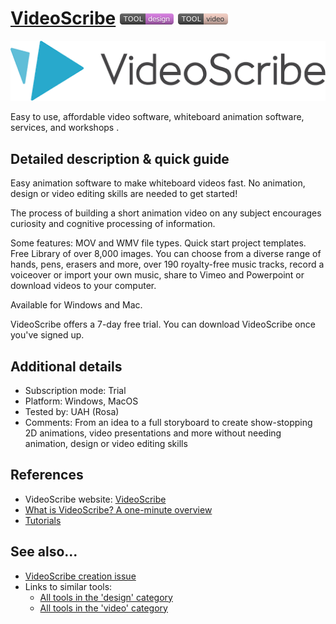# [VideoScribe](https://www.sparkol.com/en)  [<img src="images/design.png" align="bottom">](https://github.com/e-CLOSE/Toolbox/issues?q=label%3A01_TOOL+label%3Adesign) [<img src="images/video.png" align="bottom">](https://github.com/e-CLOSE/Toolbox/issues?q=label%3A01_TOOL+label%3Avideo)

[<img src="images/videoscribe.png" align="bottom" alt="videoscribe Logo">](https://www.sparkol.com/en)

Easy to use, affordable video software, whiteboard animation software, services, and workshops .


## Detailed description & quick guide

Easy animation software to make whiteboard videos fast. No animation, design or video editing skills are needed to get started!

The process of building a short animation video on any subject encourages curiosity and cognitive processing of information.

Some features: MOV and WMV file types. Quick start project templates. Free Library of over 8,000 images.
You can choose from a diverse range of hands, pens, erasers and more, over 190 royalty-free music tracks, record a voiceover or import your own music, share to Vimeo and Powerpoint or download videos to your computer.

Available for Windows and Mac.

VideoScribe offers a 7-day free trial. You can download VideoScribe once you've signed up.



## Additional details

- Subscription mode: Trial
- Platform: Windows, MacOS
- Tested by: UAH (Rosa)
- Comments: From an idea to a full storyboard to create show-stopping 2D animations, video presentations and more without needing animation, design or video editing skills


## References

- VideoScribe website: [VideoScribe](https://www.sparkol.com/en)
- [What is VideoScribe? A one-minute overview](https://www.youtube.com/watch?v=u30fTyXkOdo)
- [Tutorials](https://support.sparkol.com/knowledge/videoscribe#tutorials) 


## See also...

- [VideoScribe creation issue](https://github.com/e-CLOSE/Toolbox/issues/97)
- Links to similar tools:
  - [All tools in the 'design' category](https://github.com/e-CLOSE/Toolbox/issues?q=label%3A01_TOOL+label%3Adesign)
  - [All tools in the 'video' category](https://github.com/e-CLOSE/Toolbox/issues?q=label%3A01_TOOL+label%3Avideo)
